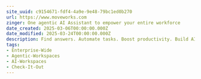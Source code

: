 ```yaml
---
site_uuid: c9154671-fdf4-4a9e-9e48-79bc1ed0b270
url: https://www.moveworks.com
zinger: One agentic AI Assistant to empower your entire workforce
date_created: 2025-03-06T00:00:00.000Z
date_modified: 2025-03-24T00:00:00.000Z
description: Find answers. Automate tasks. Boost productivity. Build AI agents.
tags:
- Enterprise-Wide
- Agentic-Workspaces
- AI-Workspaces
- Check-It-Out
---
```






